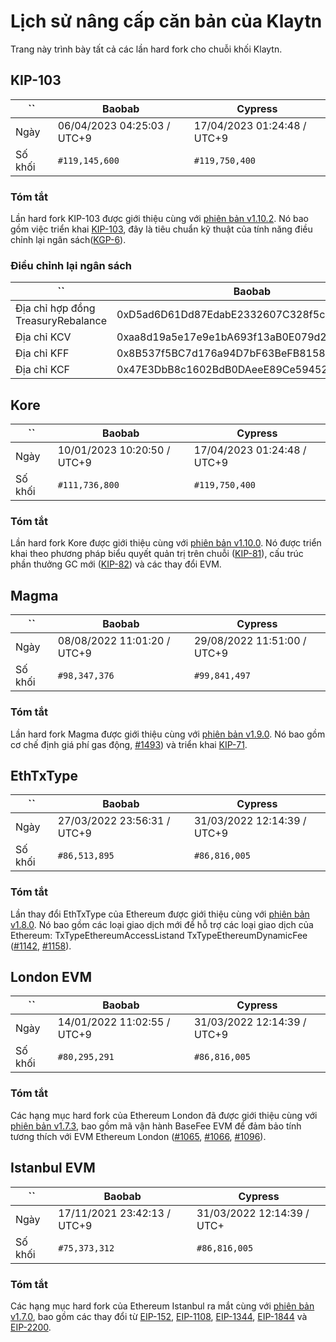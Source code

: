 # Lịch sử nâng cấp căn bản của Klaytn

Trang này trình bày tất cả các lần hard fork cho chuỗi khối Klaytn.

## KIP-103

| ``      | Baobab                      | Cypress                     |
| ------- | --------------------------- | --------------------------- |
| Ngày    | 06/04/2023 04:25:03 / UTC+9 | 17/04/2023 01:24:48 / UTC+9 |
| Số khối | `#119,145,600`              | `#119,750,400`              |

### Tóm tắt

Lần hard fork KIP-103 được giới thiệu cùng với [phiên bản v1.10.2](https://github.com/klaytn/klaytn/releases/tag/v1.10.2). Nó bao gồm việc triển khai [KIP-103](https://kips.klaytn.foundation/KIPs/kip-103), đây là tiêu chuẩn kỹ thuật của tính năng điều chỉnh lại ngân sách([KGP-6](https://govforum.klaytn.foundation/t/kgp-6-proposal-to-establish-a-sustainable-and-verifiable-klay-token-economy/157)).


### Điều chỉnh lại ngân sách

| ``                                 | Baobab                                     | Cypress                                    |
| ---------------------------------- | ------------------------------------------ | ------------------------------------------ |
| Địa chỉ hợp đồng TreasuryRebalance | 0xD5ad6D61Dd87EdabE2332607C328f5cc96aeCB95 | 0xD5ad6D61Dd87EdabE2332607C328f5cc96aeCB95 |
| Địa chỉ KCV                        | 0xaa8d19a5e17e9e1bA693f13aB0E079d274a7e51E | 0x4f04251064274252D27D4af55BC85b68B3adD992 |
| Địa chỉ KFF                        | 0x8B537f5BC7d176a94D7bF63BeFB81586EB3D1c0E | 0x85D82D811743b4B8F3c48F3e48A1664d1FfC2C10 |
| Địa chỉ KCF                        | 0x47E3DbB8c1602BdB0DAeeE89Ce59452c4746CA1C | 0xdd4C8d805fC110369D3B148a6692F283ffBDCcd3 |


## Kore
| ``      | Baobab                      | Cypress                     |
| ------- | --------------------------- | --------------------------- |
| Ngày    | 10/01/2023 10:20:50 / UTC+9 | 17/04/2023 01:24:48 / UTC+9 |
| Số khối | `#111,736,800`              | `#119,750,400`              |

### Tóm tắt

Lần hard fork Kore được giới thiệu cùng với [phiên bản v1.10.0](https://github.com/klaytn/klaytn/releases/tag/v1.10.0). Nó được triển khai theo phương pháp biểu quyết quản trị trên chuỗi ([KIP-81](https://kips.klaytn.foundation/KIPs/kip-81)), cấu trúc phần thưởng GC mới ([KIP-82](https://kips.klaytn.foundation/KIPs/kip-82)) và các thay đổi EVM.



## Magma
| ``      | Baobab                      | Cypress                     |
| ------- | --------------------------- | --------------------------- |
| Ngày    | 08/08/2022 11:01:20 / UTC+9 | 29/08/2022 11:51:00 / UTC+9 |
| Số khối | `#98,347,376`               | `#99,841,497`               |

### Tóm tắt

Lần hard fork Magma được giới thiệu cùng với [phiên bản v1.9.0](https://github.com/klaytn/klaytn/releases/tag/v1.9.0). Nó bao gồm cơ chế định giá phí gas động, [#1493](https://github.com/klaytn/klaytn/pull/1493)) và triển khai [KIP-71](https://kips.klaytn.foundation/KIPs/kip-71).

## EthTxType

| ``      | Baobab                      | Cypress                     |
| ------- | --------------------------- | --------------------------- |
| Ngày    | 27/03/2022 23:56:31 / UTC+9 | 31/03/2022 12:14:39 / UTC+9 |
| Số khối | `#86,513,895`               | `#86,816,005`               |

### Tóm tắt

Lần thay đổi EthTxType của Ethereum được giới thiệu cùng với [phiên bản v1.8.0](https://github.com/klaytn/klaytn/releases/tag/v1.8.0). Nó bao gồm các loại giao dịch mới để hỗ trợ các loại giao dịch của Ethereum: TxTypeEthereumAccessListand TxTypeEthereumDynamicFee ([#1142](https://github.com/klaytn/klaytn/pull/1142), [#1158](https://github.com/klaytn/klaytn/pull/1158)).

## London EVM

| ``      | Baobab                      | Cypress                     |
| ------- | --------------------------- | --------------------------- |
| Ngày    | 14/01/2022 11:02:55 / UTC+9 | 31/03/2022 12:14:39 / UTC+9 |
| Số khối | `#80,295,291`               | `#86,816,005`               |

### Tóm tắt

Các hạng mục hard fork của Ethereum London đã được giới thiệu cùng với [phiên bản v1.7.3](https://github.com/klaytn/klaytn/releases/tag/v1.7.3), bao gồm mã vận hành BaseFee EVM để đảm bảo tính tương thích với EVM Ethereum London ([#1065](https://github.com/klaytn/klaytn/pull/1065), [#1066](https://github.com/klaytn/klaytn/pull/1066), [#1096](https://github.com/klaytn/klaytn/pull/1096)).

## Istanbul EVM

| ``      | Baobab                      | Cypress                    |
| ------- | --------------------------- | -------------------------- |
| Ngày    | 17/11/2021 23:42:13 / UTC+9 | 31/03/2022 12:14:39 / UTC+ |
| Số khối | `#75,373,312`               | `#86,816,005`              |

### Tóm tắt

Các hạng mục hard fork của Ethereum Istanbul ra mắt cùng với [phiên bản v1.7.0](https://github.com/klaytn/klaytn/releases/tag/v1.7.0), bao gồm các thay đổi từ [EIP-152](https://eips.ethereum.org/EIPS/eip-152), [EIP-1108](https://eips.ethereum.org/EIPS/eip-1108), [EIP-1344](https://eips.ethereum.org/EIPS/eip-1344), [EIP-1844](https://eips.ethereum.org/EIPS/eip-1844) và [EIP-2200](https://eips.ethereum.org/EIPS/eip-2200).